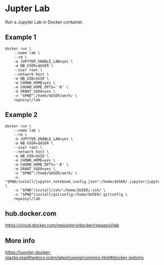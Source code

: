 # Jupter Lab

Run a Jupyter Lab in Docker container.

## Example 1

    docker run \
        --name lab \
        --rm \
        -e JUPYTER_ENABLE_LAB=yes \
        -e NB_USER=$USER \
        --user root \
        --network host \
        -e NB_UID=$UID \
        -e CHOWN_HOME=yes \
        -e CHOWN_HOME_OPTS='-R' \
        -e GRANT_SUDO=yes \
        -v "$PWD":/home/$USER/work/ \
        repassyl/lab

## Example 2

    docker run \
        --name lab \
        --rm \
        -e JUPYTER_ENABLE_LAB=yes \
        -e NB_USER=$USER \
        --user root \
        --network host \
        -e NB_UID=$UID \
        -e CHOWN_HOME=yes \
        -e CHOWN_HOME_OPTS='-R' \
        -e GRANT_SUDO=yes \
        -v "$PWD":/home/$USER/work/ \
        -v "$PWD/install/jupyter_notebook_config.json":/home/$USER/.jupyter/jupyter_notebook_config.json \
        -v "$PWD"/install/ssh/:/home/$USER/.ssh/ \
        -v "$PWD"/install/gitconfig:/home/$USER/.gitconfig \
        repassyl/lab

## hub.docker.com

https://cloud.docker.com/repository/docker/repassyl/lab

## More info

https://jupyter-docker-stacks.readthedocs.io/en/latest/using/common.html#docker-options
